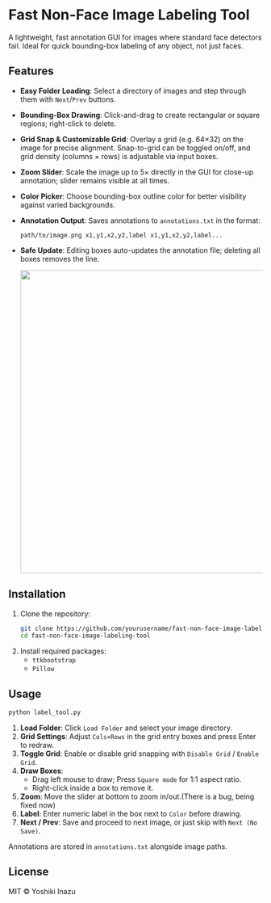 # Fast Non-Face Image Labeling Tool

A lightweight, fast annotation GUI for images where standard face detectors fail. Ideal for quick bounding-box labeling of any object, not just faces.

## Features

- **Easy Folder Loading**: Select a directory of images and step through them with `Next`/`Prev` buttons.
- **Bounding-Box Drawing**: Click-and-drag to create rectangular or square regions; right-click to delete.
- **Grid Snap & Customizable Grid**: Overlay a grid (e.g. 64×32) on the image for precise alignment. Snap-to-grid can be toggled on/off, and grid density (columns × rows) is adjustable via input boxes.
- **Zoom Slider**: Scale the image up to 5× directly in the GUI for close-up annotation; slider remains visible at all times.
- **Color Picker**: Choose bounding-box outline color for better visibility against varied backgrounds.
- **Annotation Output**: Saves annotations to `annotations.txt` in the format:
  ```
  path/to/image.png x1,y1,x2,y2,label x1,y1,x2,y2,label...
  ```
- **Safe Update**: Editing boxes auto-updates the annotation file; deleting all boxes removes the line.

  <img src="https://github.com/user-attachments/assets/c91937a3-22d6-4da0-a116-5c339653772a" width="600" />

## Installation

1. Clone the repository:
   ```bash
   git clone https://github.com/yourusername/fast-non-face-image-labeling-tool.git
   cd fast-non-face-image-labeling-tool
   ```
2. Install required packages:
   - `ttkbootstrap`
   - `Pillow`

## Usage

```bash
python label_tool.py
```

1. **Load Folder**: Click `Load Folder` and select your image directory.
2. **Grid Settings**: Adjust `Cols×Rows` in the grid entry boxes and press Enter to redraw.
3. **Toggle Grid**: Enable or disable grid snapping with `Disable Grid` / `Enable Grid`.
4. **Draw Boxes**:
   - Drag left mouse to draw; Press `Square mode` for 1:1 aspect ratio.
   - Right-click inside a box to remove it.
5. **Zoom**: Move the slider at bottom to zoom in/out.(There is a bug, being fixed now)
6. **Label**: Enter numeric label in the box next to `Color` before drawing.
7. **Next / Prev**: Save and proceed to next image, or just skip with `Next (No Save)`.

Annotations are stored in `annotations.txt` alongside image paths.

## License

MIT © Yoshiki Inazu


